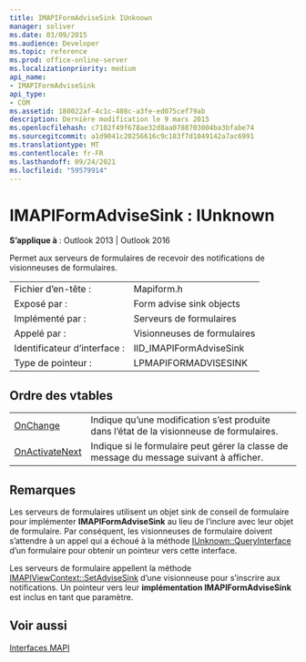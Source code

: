 ```yaml
---
title: IMAPIFormAdviseSink IUnknown
manager: soliver
ms.date: 03/09/2015
ms.audience: Developer
ms.topic: reference
ms.prod: office-online-server
ms.localizationpriority: medium
api_name:
- IMAPIFormAdviseSink
api_type:
- COM
ms.assetid: 180022af-4c1c-408c-a3fe-ed075cef79ab
description: Dernière modification le 9 mars 2015
ms.openlocfilehash: c7102f49f678ae32d8aa0788703004ba3bfabe74
ms.sourcegitcommit: a1d9041c20256616c9c183f7d1049142a7ac6991
ms.translationtype: MT
ms.contentlocale: fr-FR
ms.lasthandoff: 09/24/2021
ms.locfileid: "59579914"
---
```

# <a name="imapiformadvisesink--iunknown"></a>IMAPIFormAdviseSink : IUnknown

  
  
**S’applique à** : Outlook 2013 | Outlook 2016 
  
Permet aux serveurs de formulaires de recevoir des notifications de visionneuses de formulaires. 
  
|||
|:-----|:-----|
|Fichier d’en-tête :  <br/> |Mapiform.h  <br/> |
|Exposé par :  <br/> |Form advise sink objects  <br/> |
|Implémenté par :  <br/> |Serveurs de formulaires  <br/> |
|Appelé par :  <br/> |Visionneuses de formulaires  <br/> |
|Identificateur d’interface :  <br/> |IID_IMAPIFormAdviseSink  <br/> |
|Type de pointeur :  <br/> |LPMAPIFORMADVISESINK  <br/> |
   
## <a name="vtable-order"></a>Ordre des vtables

|||
|:-----|:-----|
|[OnChange](imapiformadvisesink-onchange.md) <br/> |Indique qu’une modification s’est produite dans l’état de la visionneuse de formulaires.  <br/> |
|[OnActivateNext](imapiformadvisesink-onactivatenext.md) <br/> |Indique si le formulaire peut gérer la classe de message du message suivant à afficher.  <br/> |
   
## <a name="remarks"></a>Remarques

Les serveurs de formulaires utilisent un objet sink de conseil de formulaire pour implémenter **IMAPIFormAdviseSink** au lieu de l’inclure avec leur objet de formulaire. Par conséquent, les visionneuses de formulaire doivent s’attendre à un appel qui a échoué à la méthode [IUnknown::QueryInterface](https://msdn.microsoft.com/library/ms682521%28v=VS.85%29.aspx) d’un formulaire pour obtenir un pointeur vers cette interface. 
  
Les serveurs de formulaire appellent la méthode [IMAPIViewContext::SetAdviseSink](imapiviewcontext-setadvisesink.md) d’une visionneuse pour s’inscrire aux notifications. Un pointeur vers leur **implémentation IMAPIFormAdviseSink** est inclus en tant que paramètre. 
  
## <a name="see-also"></a>Voir aussi



[Interfaces MAPI](mapi-interfaces.md)

